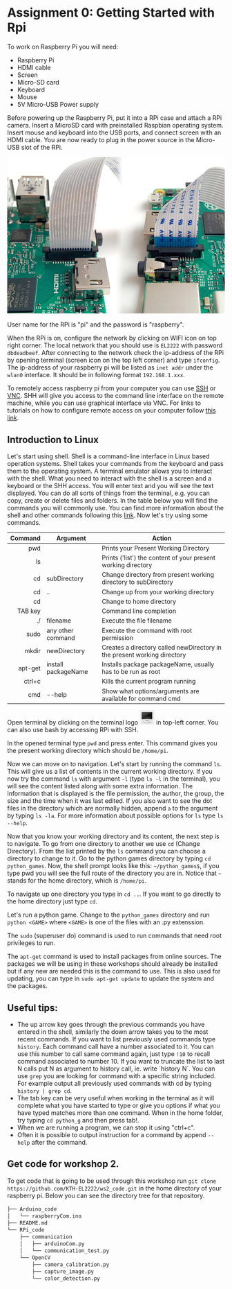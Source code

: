 # Assignment 0: Getting Started with Rpi
To work on Raspberry Pi you will need:
* Raspberry Pi
* HDMI cable
* Screen
* Micro-SD card
* Keyboard
* Mouse
* 5V Micro-USB Power supply

Before powering up the Raspberry Pi, put it into a RPi case and attach a RPi camera. Insert a MicroSD card with preinstalled Raspbian operating system. Insert mouse and keyboard into the USB ports, and connect screen with an HDMI cable. You are now ready to plug in the power source in the Micro-USB slot of the RPi.

![RPi camera connection](figures/connect-camera.jpg)

User name for the RPi is "pi" and the password is "raspberry".

When the RPi is on, configure the network by clicking on WIFI icon on top right corner. The local network that you should use is `EL2222` with password `dbdeadbeef`. After connecting to the network check the ip-address of the RPi by opening terminal (screen icon on the top left corner) and type `ifconfig`. The ip-address of your raspberry pi will be listed as `inet addr` under the `wlan0` interface. It should be in following format `192.168.1.xxx`. 

To remotely access raspberry pi from your computer you can use [SSH](https://en.wikipedia.org/wiki/Secure_Shell) or [VNC](https://en.wikipedia.org/wiki/Virtual_Network_Computing). SHH will give you access to the command line interface on the remote machine, while you can use graphical interface via VNC. For links to tutorials on how to configure remote access on your computer follow [this link](ssh_and_vnc.html).

## Introduction to Linux
Let's start using shell. Shell is a command-line interface in Linux based operation systems. Shell takes your commands from the keyboard and pass them to the operating system.  A terminal emulator allows you to interact with the shell. What you need to interact with the shell is a screen and a keyboard or the SHH access. You will enter text and you will see the text displayed. You can do all sorts of things from the terminal, e.g. you can copy, create or delete files and folders. In the table below you will find the commands you will commonly use. You can find more information about the shell and other commands following this [link](http://linuxcommand.org/learning_the_shell.php). Now let's try using some commands.


<!-- Table with commands -->
| Command | Argument| Action|
|--:|--|--|
| pwd| | Prints your Present Working Directory|
| ls| | Prints ('list') the content of your present working directory|
| cd| subDirectory|Change directory from present working directory to subDirectory|
| cd|..|Change up from your working directory|
| cd||Change to home directory|
| TAB key||Command line completion|
| ./| filename| Execute the file filename|
| sudo|any other command|Execute the command with root permission|
| mkdir|newDirectory|Creates a directory called newDirectory in the present working directory|
| apt-get|install packageName|Installs package packageName, usually has to be run as root|
| ctrl+c||Kills the current program running|
| cmd | --help | Show what options/arguments are available for command cmd|

Open terminal by clicking on the terminal logo ![](figures/terminal_logo.png) in top-left corner. You can also use bash by accessing RPi with SSH.

In the opened terminal type `pwd` and press enter. This command gives you the present working directory which should be `/home/pi`.

Now we can move on to navigation. Let's start by running the command `ls`. This will give us a list of contents in the current working directory. If you now try the command `ls` with argument `-l` (type `ls -l` in the terminal), you will see the content listed along with some extra information. The information that is displayed is the file permission, the author, the group, the size and the time when it was last edited. If you also want to see the dot files in the directory which are normally hidden, append `a` to the argument by typing `ls -la`. For more information about possible options for `ls` type `ls --help`.

Now that you know your working directory and its content, the next step is to navigate. To go from one directory to another we use `cd` (Change Directory). From the list printed by the `ls` command you can choose a directory to change to it. Go to the python games directory by typing `cd python_games`. Now, the shell prompt looks like this: `~/python_games$`, if you type pwd you will see the full route of the directory you are in. Notice that `~` stands for the home directory, which is `/home/pi`.

To navigate up one directory you type in `cd ..`. If you want to go directly to the home directory just type `cd`.

Let's run a python game. Change to the `python_games` directory and run `python <GAME>` where `<GAME>` is one of the files with an .py extenssion.

The `sudo` (superuser do) command is used to run commands that need root privileges to run.

The `apt-get` command is used to install packages from online sources. The packages we will be using in these workshops should already be installed but if any new are needed this is the command to use. This is also used for updating, you can type in `sudo apt-get update` to update the system and the packages.

## Useful tips:
* The up arrow key goes through the previous commands you have entered in the shell, similarly the down arrow takes you to the most recent commands. If you want to list previously used commands type `history`. Each command call have a number associated to it. You can use this number to call same command again, just type `!10` to recall command associated to number 10. If you want to truncate the list to last N calls put N as argument to history call, ie. write ´history N´. You can use `grep` you are looking for command with a specific string included. For example output all previously used commands with cd by typing `history | grep cd`.   
* The tab key can be very useful when working in the terminal as it will complete what you have started to type or give you options if what you have typed matches more than one command. When in the home folder, try typing `cd python_g` and then press tab!.
*  When we are running a program, we can stop it using "ctrl+c".
*  Often it is possible to output instruction for a command by append `--help` after the command.

## Get code for workshop 2.
To get code that is going to be used through this workshop run `git clone https://github.com/KTH-EL2222/ws2_code.git` in the home directory of your raspberry pi. Below you can see the directory tree for that repository.
```
├── Arduino_code
│   └── raspberryCom.ino
├── README.md
└── RPi_code
    ├── communication
    │   ├── arduinoCom.py
    │   └── communication_test.py
    └── OpenCV
        ├── camera_calibration.py
        ├── capture_image.py
        └── color_detection.py
```
